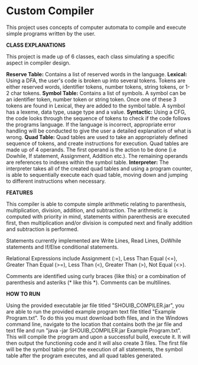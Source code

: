 # Custom Compiler
This project uses concepts of computer automata to compile and execute simple programs written by the user.

**CLASS EXPLANATIONS**

This project is made up of 6 classes, each class simulating a specific aspect in compiler design. 

**Reserve Table:** Contains a list of reserved words in the language. 
**Lexical:** Using a DFA, the user's code is broken up into several tokens. Tokens are either reserved words, identifier tokens, number tokens, string tokens, or 1-2 char tokens. 
**Symbol Table:** Contains a list of symbols. A symbol can be an identifier token, number token or string token. Once one of these 3 tokens are found in Lexical, they are added to the symbol table. A symbol has a lexeme, data type, usage type and a value.
**Syntactic:** Using a CFG, the code looks through the sequence of tokens to check if the code follows the programs language. If the language is incorrect, appropriate error handling will be conducted to give the user a detailed explanation of what is wrong. 
**Quad Table:** Quad tables are used to take an appropriately defined sequence of tokens, and create instructions for execution. Quad tables are made up of 4 operands. The first operand is the action to be done (i.e Dowhile, If statement, Assignment, Addition etc.). The remaining operands are references to indexes within the symbol table. 
**Interpreter:** The interpreter takes all of the created quad tables and using a program counter, is able to sequentially execute each quad table, moving down and jumping to different instructions when necessary.

**FEATURES**

This compiler is able to compute simple arithmetic relating to parenthesis, multiplication, division, addition, and subtraction. The arithmetic is computed with priority in mind, statements within parenthesis are executed first, then multiplication and/or division is computed next and finally addition and subtraction is performed.

Statements currently implemented are Write Lines, Read Lines, DoWhile statements and If/Else conditional statements.

Relational Expressions include Assignment (:=), Less Than Equal (<=), Greater Than Equal (>=), Less Than (<), Greater Than (>), Not Equal (<>).

Comments are identified using curly braces {like this} or a combination of parenthesis and asteriks (* like this \*). Comments can be multilines.

**HOW TO RUN**

Using the provided executable jar file titled "SHOUIB_COMPILER.jar", you are able to run the provided example program text file titled "Example Program.txt". To do this you must download both files, and in the Windows command line, navigate to the location that contains both the jar file and text file and run "java -jar SHOUIB_COMPILER.jar Example Program.txt". This will compile the program and upon a successful build, execute it. It will then output the functioning code and it will also create 3 files. The first file will be the symbol table prior the execution of all statements, the symbol table after the program executes, and all quad tables generated.

